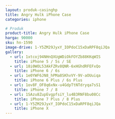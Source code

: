 ```yaml
---
layout: produk-casinghp
title: Angry Hulk iPhone Case
categories: iphone

# Produk
product-title: Angry Hulk iPhone Case
harga: 90000
sku: hn-1590
image-drive: 1-Y5ZM29JyxY_IOPdoC15xDaRPF8qiJQa
gallery:
  - url: 1xtcoj94NHnQXUgWDiOkFOYZb88KKqWIS
    title: iPhone 5 / 5s / SE
  - url: 18i0WOL53AkFZRv8QNR-6xHGhdRFEFxQo
    title: iPhone 6 / 6s
  - url: 1e0YWF6JN8_hPMa8SKhvVY-9V-aOUuiqa
    title: iPhone 6 Plus / 6s Plus
  - url: 1ov8F_OF8q6xNx-u4GdpTtNTdryqa7sS1
    title: iPhone 7 / 8
  - url: 1SAzu8ZupEvgpfsiY_lu4B3RNF8bu08Cc
    title: iPhone 7 Plus / 8 Plus
  - url: 1-Y5ZM29JyxY_IOPdoC15xDaRPF8qiJQa
    title: iPhone X
---
```

